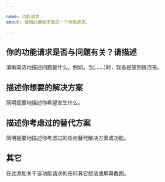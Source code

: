 ```yaml
---

name: 功能请求
about: 使用此模板来提交一个功能请求。

---
```


<!-- generated by template DO NOT REMOVE -->

## 你的功能请求是否与问题有关？请描述

清晰简洁地描述问题是什么。例如。当[......]时，我总是感到很沮丧。

## 描述你想要的解决方案

简明扼要地描述你希望发生什么。

## 描述你考虑过的替代方案

简明扼要地描述你考虑过的任何替代解决方案或功能。

## 其它

在此添加关于该功能请求的任何其它想法或屏幕截图。
